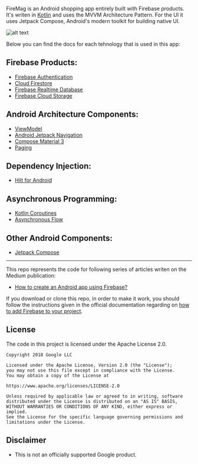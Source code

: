 FireMag is an Android shopping app entirely built with Firebase products. It's writen in [Kotlin][1] and uses the MVVM Architecture Pattern. For the UI it uses Jetpack Compose, Android's modern toolkit for building native UI.

![alt text](https://alexmamo.ro/apps/FireMag/app.png)

Below you can find the docs for each tehnology that is used in this app:

## Firebase Products:
* [Firebase Authentication][2]
* [Cloud Firestore][3]
* [Firebase Realtime Database][4]
* [Firebase Cloud Storage][5]

## Android Architecture Components:
* [ViewModel][6]
* [Android Jetpack Navigation][7]
* [Compose Material 3][8]
* [Paging][9]

## Dependency Injection:
* [Hilt for Android][10]

## Asynchronous Programming:
* [Kotlin Coroutines][11]
* [Asynchronous Flow][12]

## Other Android Components:
* [Jetpack Compose][13]

---

This repo represents the code for following series of articles writen on the Medium publication:

* [How to create an Android app using Firebase?][14]

If you download or clone this repo, in order to make it work, you should follow the instructions given in the official documentation regarding on [how to add Firebase to your project][15].

**License**
---
The code in this project is licensed under the Apache License 2.0.

    Copyright 2018 Google LLC

    Licensed under the Apache License, Version 2.0 (the "License");
    you may not use this file except in compliance with the License.
    You may obtain a copy of the License at

    https://www.apache.org/licenses/LICENSE-2.0

    Unless required by applicable law or agreed to in writing, software
    distributed under the License is distributed on an "AS IS" BASIS,
    WITHOUT WARRANTIES OR CONDITIONS OF ANY KIND, either express or implied.
    See the License for the specific language governing permissions and
    limitations under the License.

**Disclaimer**
---
* This is not an officially supported Google product.

[1]: https://kotlinlang.org/
[2]: https://firebase.google.com/docs/auth
[3]: https://firebase.google.com/docs/firestore
[4]: https://firebase.google.com/docs/database
[5]: https://firebase.google.com/docs/storage
[6]: https://developer.android.com/topic/libraries/architecture/viewmodel
[7]: https://developer.android.com/guide/navigation
[8]: https://developer.android.com/jetpack/androidx/releases/compose-material3
[9]: https://developer.android.com/jetpack/androidx/releases/paging
[10]: https://developer.android.com/training/dependency-injection/hilt-android
[11]: https://kotlinlang.org/docs/coroutines-overview.html
[12]: https://kotlinlang.org/docs/flow.html
[13]: https://developer.android.com/jetpack/compose
[14]: https://medium.com/firebase-tips-tricks/how-to-create-an-android-app-using-firebase-part-1-4f305485e5d2
[15]: https://firebase.google.com/docs/android/setup
